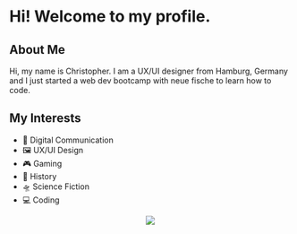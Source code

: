 # Hi! Welcome to my profile. 

## About Me
Hi, my name is Christopher. I am a UX/UI designer from Hamburg, Germany and I just started a web dev bootcamp with neue fische to learn how to code. 

## My Interests
- 📱 Digital Communication
- 🖼 UX/UI Design
- 🎮 Gaming
- 🏰 History
- 🛸 Science Fiction
- 💻 Coding

<p align="center"><img src="https://github.com/CTheus/CTheus/assets/132352228/5e656f81-a664-47a9-aed9-13da8ee67304"></p>

